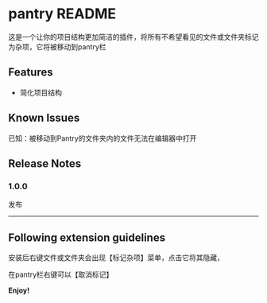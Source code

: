 # pantry README

这是一个让你的项目结构更加简洁的插件，将所有不希望看见的文件或文件夹标记为杂项，它将被移动到pantry栏

## Features

- 简化项目结构

## Known Issues

已知：被移动到Pantry的文件夹内的文件无法在编辑器中打开

## Release Notes

### 1.0.0

发布

---

## Following extension guidelines

安装后右键文件或文件夹会出现【标记杂项】菜单，点击它将其隐藏，

在pantry栏右键可以【取消标记】

**Enjoy!**

